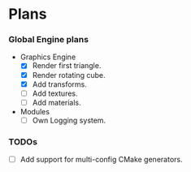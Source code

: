 # Plans
### Global Engine plans  
- Graphics Engine  
	- [x] Render first triangle.  
	- [x] Render rotating cube.
	- [x] Add transforms.
	- [ ] Add textures.  
	- [ ] Add materials.
- Modules  
	- [ ] Own Logging system. 
### TODOs  
- [ ] Add support for multi-config CMake generators.
